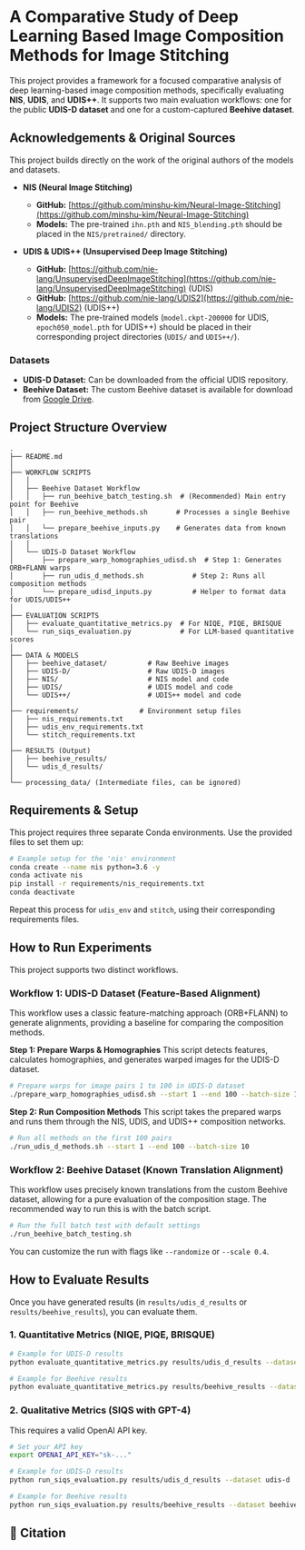 # A Comparative Study of Deep Learning Based Image Composition Methods for Image Stitching

This project provides a framework for a focused comparative analysis of deep learning-based image composition methods, specifically evaluating **NIS**, **UDIS**, and **UDIS++**. It supports two main evaluation workflows: one for the public **UDIS-D dataset** and one for a custom-captured **Beehive dataset**.

## Acknowledgements & Original Sources

This project builds directly on the work of the original authors of the models and datasets.

-   **NIS (Neural Image Stitching)**
    -   **GitHub:** [https://github.com/minshu-kim/Neural-Image-Stitching](https://github.com/minshu-kim/Neural-Image-Stitching)
    -   **Models:** The pre-trained `ihn.pth` and `NIS_blending.pth` should be placed in the `NIS/pretrained/` directory.

-   **UDIS & UDIS++ (Unsupervised Deep Image Stitching)**
    -   **GitHub:** [https://github.com/nie-lang/UnsupervisedDeepImageStitching](https://github.com/nie-lang/UnsupervisedDeepImageStitching) (UDIS)
    -   **GitHub:** [https://github.com/nie-lang/UDIS2](https://github.com/nie-lang/UDIS2) (UDIS++)
    -   **Models:** The pre-trained models (`model.ckpt-200000` for UDIS, `epoch050_model.pth` for UDIS++) should be placed in their corresponding project directories (`UDIS/` and `UDIS++/`).

### Datasets

-   **UDIS-D Dataset:** Can be downloaded from the official UDIS repository.
-   **Beehive Dataset:** The custom Beehive dataset is available for download from [Google Drive](https://drive.google.com/drive/folders/1v_GwWWWO9Ju3nm2is6biXaEqTynbWGau?usp=sharing).

## Project Structure Overview

```
.
├── README.md
│
├── WORKFLOW SCRIPTS
│   │
│   ├── Beehive Dataset Workflow
│   │   ├── run_beehive_batch_testing.sh  # (Recommended) Main entry point for Beehive
│   │   ├── run_beehive_methods.sh       # Processes a single Beehive pair
│   │   └── prepare_beehive_inputs.py    # Generates data from known translations
│   │
│   └── UDIS-D Dataset Workflow
│       ├── prepare_warp_homographies_udisd.sh  # Step 1: Generates ORB+FLANN warps
│       ├── run_udis_d_methods.sh            # Step 2: Runs all composition methods
│       └── prepare_udisd_inputs.py          # Helper to format data for UDIS/UDIS++
│
├── EVALUATION SCRIPTS
│   ├── evaluate_quantitative_metrics.py  # For NIQE, PIQE, BRISQUE
│   └── run_siqs_evaluation.py            # For LLM-based quantitative scores
│
├── DATA & MODELS
│   ├── beehive_dataset/          # Raw Beehive images
│   ├── UDIS-D/                   # Raw UDIS-D images
│   ├── NIS/                      # NIS model and code
│   ├── UDIS/                     # UDIS model and code
│   └── UDIS++/                   # UDIS++ model and code
│
├── requirements/               # Environment setup files
│   ├── nis_requirements.txt
│   ├── udis_env_requirements.txt
│   └── stitch_requirements.txt
│
├── RESULTS (Output)
│   ├── beehive_results/
│   └── udis_d_results/
│
└── processing_data/ (Intermediate files, can be ignored)
```

## Requirements & Setup

This project requires three separate Conda environments. Use the provided files to set them up:

```bash
# Example setup for the 'nis' environment
conda create --name nis python=3.6 -y
conda activate nis
pip install -r requirements/nis_requirements.txt
conda deactivate
```
Repeat this process for `udis_env` and `stitch`, using their corresponding requirements files.

## How to Run Experiments

This project supports two distinct workflows.

### Workflow 1: UDIS-D Dataset (Feature-Based Alignment)

This workflow uses a classic feature-matching approach (ORB+FLANN) to generate alignments, providing a baseline for comparing the composition methods.

**Step 1: Prepare Warps & Homographies**
This script detects features, calculates homographies, and generates warped images for the UDIS-D dataset.

```bash
# Prepare warps for image pairs 1 to 100 in UDIS-D dataset
./prepare_warp_homographies_udisd.sh --start 1 --end 100 --batch-size 10
```

**Step 2: Run Composition Methods**
This script takes the prepared warps and runs them through the NIS, UDIS, and UDIS++ composition networks.

```bash
# Run all methods on the first 100 pairs 
./run_udis_d_methods.sh --start 1 --end 100 --batch-size 10
```

### Workflow 2: Beehive Dataset (Known Translation Alignment)

This workflow uses precisely known translations from the custom Beehive dataset, allowing for a pure evaluation of the composition stage. The recommended way to run this is with the batch script.

```bash
# Run the full batch test with default settings
./run_beehive_batch_testing.sh
```
You can customize the run with flags like `--randomize` or `--scale 0.4`.

## How to Evaluate Results

Once you have generated results (in `results/udis_d_results` or `results/beehive_results`), you can evaluate them.

### 1. Quantitative Metrics (NIQE, PIQE, BRISQUE)

```bash
# Example for UDIS-D results
python evaluate_quantitative_metrics.py results/udis_d_results --dataset udis-d

# Example for Beehive results
python evaluate_quantitative_metrics.py results/beehive_results --dataset beehive
```

### 2. Qualitative Metrics (SIQS with GPT-4)

This requires a valid OpenAI API key.

```bash
# Set your API key
export OPENAI_API_KEY="sk-..."

# Example for UDIS-D results
python run_siqs_evaluation.py results/udis_d_results --dataset udis-d

# Example for Beehive results
python run_siqs_evaluation.py results/beehive_results --dataset beehive
```

## 📖 Citation
